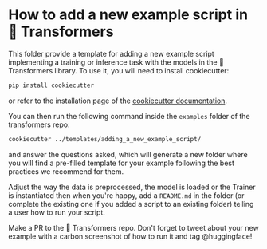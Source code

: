 <!---
Copyright 2020 The HuggingFace Team. All rights reserved.

Licensed under the Apache License, Version 2.0 (the "License");
you may not use this file except in compliance with the License.
You may obtain a copy of the License at

    http://www.apache.org/licenses/LICENSE-2.0

Unless required by applicable law or agreed to in writing, software
distributed under the License is distributed on an "AS IS" BASIS,
WITHOUT WARRANTIES OR CONDITIONS OF ANY KIND, either express or implied.
See the License for the specific language governing permissions and
limitations under the License.
-->

# How to add a new example script in 🤗 Transformers

This folder provide a template for adding a new example script implementing a training or inference task with the
models in the 🤗 Transformers library. To use it, you will need to install cookiecutter:
```bash
pip install cookiecutter
```
or refer to the installation page of the [cookiecutter documentation](https://cookiecutter.readthedocs.io/).

You can then run the following command inside the `examples` folder of the transformers repo:
```bash
cookiecutter ../templates/adding_a_new_example_script/
```
and answer the questions asked, which will generate a new folder where you will find a pre-filled template for your
example following the best practices we recommend for them.

Adjust the way the data is preprocessed, the model is loaded or the Trainer is instantiated then when you're happy, add
a `README.md` in the folder (or complete the existing one if you added a script to an existing folder) telling a user
how to run your script.

Make a PR to the 🤗 Transformers repo. Don't forget to tweet about your new example with a carbon screenshot of how to
run it and tag @huggingface!
